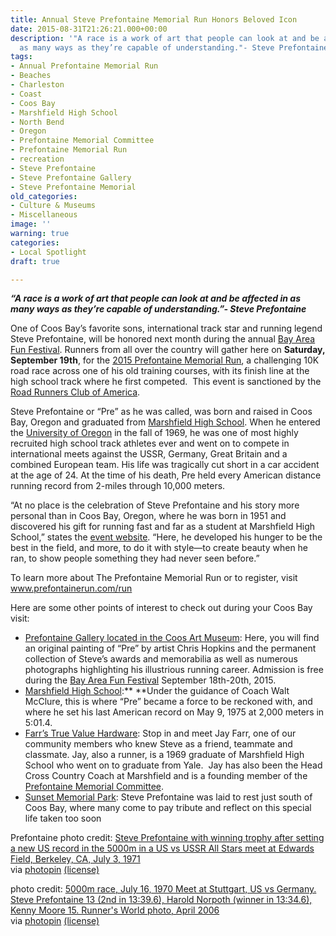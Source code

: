 ```yaml
---
title: Annual Steve Prefontaine Memorial Run Honors Beloved Icon
date: 2015-08-31T21:26:21.000+00:00
description: '"A race is a work of art that people can look at and be affected in
  as many ways as they’re capable of understanding."- Steve Prefontaine'
tags:
- Annual Prefontaine Memorial Run
- Beaches
- Charleston
- Coast
- Coos Bay
- Marshfield High School
- North Bend
- Oregon
- Prefontaine Memorial Committee
- Prefontaine Memorial Run
- recreation
- Steve Prefontaine
- Steve Prefontaine Gallery
- Steve Prefontaine Memorial
old_categories:
- Culture & Museums
- Miscellaneous
image: ''
warning: true
categories:
- Local Spotlight
draft: true

---
```

**_“A race is a work of art that people can look at and be affected in as many ways as they’re capable of understanding.”- Steve Prefontaine_**

One of Coos Bay’s favorite sons, international track star and running legend Steve Prefontaine, will be honored next month during the annual <a href="http://bayareafunfestival.com/" target="_blank">Bay Area Fun Festival</a>. Runners from all over the country will gather here on **Saturday, September 19th**, for the <a href="http://prefontainerun.com/run-info.php" target="_blank" class="broken_link">2015 Prefontaine Memorial Run</a>, a challenging 10K road race across one of his old training courses, with its finish line at the high school track where he first competed.  This event is sanctioned by the <a href="http://www.rrca.org/" target="_blank">Road Runners Club of America</a>.

Steve Prefontaine or “Pre” as he was called, was born and raised in Coos Bay, Oregon and graduated from <a href="http://marshfield.cbd9.net/" target="_blank">Marshfield High School</a>. When he entered the <a href="http://www.goducks.com/ViewArticle.dbml?ATCLID=30594" target="_blank">University of Oregon</a> in the fall of 1969, he was one of most highly recruited high school track athletes ever and went on to compete in international meets against the USSR, Germany, Great Britain and a combined European team. His life was tragically cut short in a car accident at the age of 24. At the time of his death, Pre held every American distance running record from 2-miles through 10,000 meters.

“At no place is the celebration of Steve Prefontaine and his story more personal than in Coos Bay, Oregon, where he was born in 1951 and discovered his gift for running fast and far as a student at Marshfield High School,” states the <a href="http://prefontainerun.com/run-info.php" target="_blank" class="broken_link">event website</a>. “Here, he developed his hunger to be the best in the field, and more, to do it with style—to create beauty when he ran, to show people something they had never seen before.”

To learn more about The Prefontaine Memorial Run or to register, visit <a href="http://www.prefontainerun.com/run-info.php" target="_blank" class="broken_link">www.prefontainerun.com/run</a>

Here are some other points of interest to check out during your Coos Bay visit:

* <a href="http://www.coosart.org/" target="_blank">Prefontaine Gallery located in the Coos Art Museum</a>: Here, you will find an original painting of “Pre” by artist Chris Hopkins and the permanent collection of Steve’s awards and memorabilia as well as numerous photographs highlighting his illustrious running career. Admission is free during the <a href="http://bayareafunfestival.com/" target="_blank">Bay Area Fun Festival</a> September 18th-20th, 2015.
* <a href="http://marshfield.cbd9.net/" target="_blank">Marshfield High School</a>:** **Under the guidance of Coach Walt McClure, this is where “Pre” became a force to be reckoned with, and where he set his last American record on May 9, 1975 at 2,000 meters in 5:01.4.
* <a href="http://www.hardwareking.com/" target="_blank">Farr’s True Value Hardware</a>: Stop in and meet Jay Farr, one of our community members who knew Steve as a friend, teammate and classmate. Jay, also a runner, is a 1969 graduate of Marshfield High School who went on to graduate from Yale.  Jay has also been the Head Cross Country Coach at Marshfield and is a founding member of the <a href="http://www.prefontainerun.com/running-gear/" target="_blank" class="broken_link">Prefontaine Memorial Committee</a>.
* <a href="http://www.imortuary.com/cemeteries/oregon/coos-bay/sunset-memorial-park-cemetery/" target="_blank">Sunset Memorial Park</a>: Steve Prefontaine was laid to rest just south of Coos Bay, where many come to pay tribute and reflect on this special life taken too soon

Prefontaine photo credit: [Steve Prefontaine with winning trophy after setting a new US record in the 5000m in a US vs USSR All Stars meet at Edwards Field, Berkeley, CA, July 3, 1971](http://www.flickr.com/photos/40658682@N05/3751730337)  
via [photopin](http://photopin.com) [(license)](https://creativecommons.org/licenses/by-nc-sa/2.0/)

photo credit: [5000m race, July 16, 1970 Meet at Stuttgart, US vs Germany. Steve Prefontaine 13 (2nd in 13:39.6), Harold Norpoth (winner in 13:34.6), Kenny Moore 15. Runner's World photo, April 2006](http://www.flickr.com/photos/40658682@N05/3912601166)  
via [photopin](http://photopin.com) [(license)](https://creativecommons.org/licenses/by-nc-sa/2.0/)